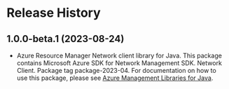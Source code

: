 # Release History

## 1.0.0-beta.1 (2023-08-24)

- Azure Resource Manager Network client library for Java. This package contains Microsoft Azure SDK for Network Management SDK. Network Client. Package tag package-2023-04. For documentation on how to use this package, please see [Azure Management Libraries for Java](https://aka.ms/azsdk/java/mgmt).
